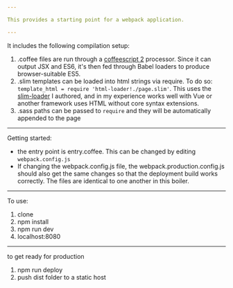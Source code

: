 ```yaml
---

This provides a starting point for a webpack application.

---
```


It includes the following compilation setup:

1. .coffee files are run through a [coffeescript 2](http://coffeescript.org/v2/)
   processor. Since it can output JSX and ES6, it's then fed through Babel loaders
   to produce browser-suitable ES5.
2. .slim templates can be loaded into html strings via require.
   To do so: `template_html = require 'html-loader!./page.slim'`.
   This uses the [slim-loader](http://github.com/maxpleaner/slim-lang-loader) I authored,
   and in my experience works well with Vue or another framework uses HTML without core syntax extensions.
3. .sass paths can be passed to `require` and they will be automatically
   appended to the page

---

Getting started:

- the entry point is entry.coffee. This can be changed by editing `webpack.config.js`
- If changing the webpack.config.js file, the webpack.production.config.js should
  also get the same changes so that the deployment build works correctly.
  The files are identical to one another in this boiler.

---

To use:

1. clone
2. npm install
3. npm run dev
4. localhost:8080

---

to get ready for production

1. npm run deploy
2. push dist folder to a static host
